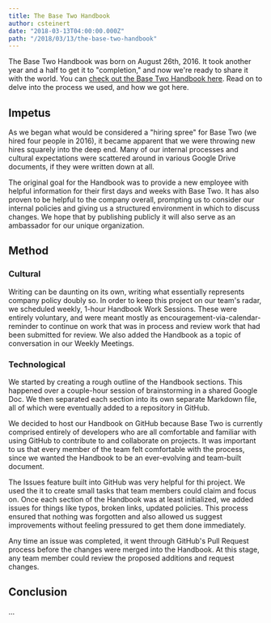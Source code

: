 ```yaml
---
title: The Base Two Handbook
author: csteinert
date: "2018-03-13T04:00:00.000Z"
path: "/2018/03/13/the-base-two-handbook"
---
```


The Base Two Handbook was born on August 26th, 2016. It took another year
and a half to get it to "completion," and now we're ready to share it with the
world. You can [check out the Base Two Handbook here](https://github.com/b2io/handbook).
Read on to delve into the process we used, and how we got here.

## Impetus

As we began what would be considered a "hiring spree" for Base Two (we hired four
people in 2016), it became apparent that we were throwing new hires squarely
into the deep end. Many of our internal processes and cultural expectations were
scattered around in various Google Drive documents, if they were written down at
all.

The original goal for the Handbook was to provide a new employee with helpful
information for their first days and weeks with Base Two. It has also proven to
be helpful to the company overall, prompting us to consider our internal policies
and giving us a structured environment in which to discuss changes. We hope that
by publishing publicly it will also serve as an ambassador for our unique
organization.

## Method

### Cultural

Writing can be daunting on its own, writing what essentially represents
company policy doubly so. In order to keep this project on our team's radar, we
scheduled weekly, 1-hour Handbook Work Sessions. These were entirely voluntary,
and were meant mostly as encouragement-via-calendar-reminder to continue on work
that was in process and review work that had been submitted for review. We also
added the Handbook as a topic of conversation in our Weekly Meetings.

### Technological

We started by creating a rough outline of the Handbook sections. This happened
over a couple-hour session of brainstorming in a shared Google Doc. We then
separated each section into its own separate Markdown file, all of which were
eventually added to a repository in GitHub.

We decided to host our Handbook on GitHub because Base Two is currently
comprised entirely of developers who are all comfortable and familiar with using
GitHub to contribute to and collaborate on projects. It was important to us that
every member of the team felt comfortable with the process, since we wanted the
Handbook to be an ever-evolving and team-built document.

The Issues feature built into GitHub was very helpful for thi project. We used
the it to create small tasks that team members could claim and focus on. Once
each section of the Handbook was at least initialized, we added issues for
things like typos, broken links, updated policies. This process ensured that
nothing was forgotten and also allowed us suggest improvements without feeling
pressured to get them done immediately.

Any time an issue was completed, it went through GitHub's Pull Request process
before the changes were merged into the Handbook. At this stage, any team member
could review the proposed additions and request changes.

## Conclusion

...
